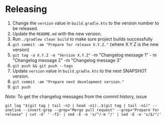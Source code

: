 Releasing
========

 1. Change the `version` value in `build.gradle.kts` to the version number to be released.
 2. Update the `README.md` with the new version.
 3. Run `./gradlew clean build` to make sure project builds successfully
 4. `git commit -am "Prepare for release X.Y.Z."` (where X.Y.Z is the new version)
 5. `git tag -a X.Y.Z -m "Version X.Y.Z"` -m "Changelog message 1" - m "Changelog message 2" -m "Changelog message 3"
 6. `git push && git push --tags`
 7. Update `version` value in `build.gradle.kts` to the next SNAPSHOT version.
 8. `git commit -am "Prepare next development version."`
 9. `git push`

 *Note:* To get the changelog messages from the commit history, issue

 ```shell
 git log "$(git tag | tail -n2 | head -n1)..$(git tag | tail -n1)" --oneline --invert-grep --grep="Merge pull request" --grep="Prepare for release" | cut -d' ' -f2- | sed -E -e 's/^/-m "/' | sed -E -e 's/$/"/'
 ```

